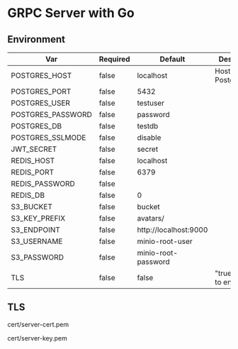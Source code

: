 # GRPC Server with Go

## Environment

| Var               | Required | Default               | Description                 |
| ----------------- | -------- | --------------------- | --------------------------- |
| POSTGRES_HOST     | false    | localhost             | Host of Postgres DB         |
| POSTGRES_PORT     | false    | 5432                  |                             |
| POSTGRES_USER     | false    | testuser              |                             |
| POSTGRES_PASSWORD | false    | password              |                             |
| POSTGRES_DB       | false    | testdb                |                             |
| POSTGRES_SSLMODE  | false    | disable               |                             |
| JWT_SECRET        | false    | secret                |                             |
| REDIS_HOST        | false    | localhost             |                             |
| REDIS_PORT        | false    | 6379                  |                             |
| REDIS_PASSWORD    | false    |                       |                             |
| REDIS_DB          | false    | 0                     |                             |
| S3_BUCKET         | false    | bucket                |                             |
| S3_KEY_PREFIX     | false    | avatars/              |                             |
| S3_ENDPOINT       | false    | http://localhost:9000 |                             |
| S3_USERNAME       | false    | minio-root-user       |                             |
| S3_PASSWORD       | false    | minio-root-password   |                             |
| TLS               | false    | false                 | "true"/"TRUE" to enable TLS |

## TLS

cert/server-cert.pem

cert/server-key.pem

